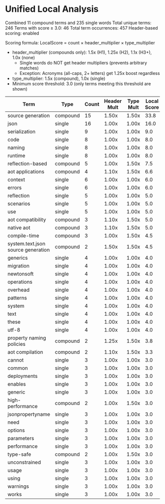 # Unified Local Analysis

Combined 11 compound terms and 235 single words
Total unique terms: 246
Terms with score ≥ 3.0: 46
Total term occurrences: 457
Header-based scoring: enabled

Scoring formula: LocalScore = count × header_multiplier × type_multiplier
- header_multiplier (compounds only): 1.5x (H1), 1.25x (H2), 1.1x (H3+), 1.0x (none)
  - Single words do NOT get header multipliers (prevents arbitrary matches)
  - Exception: Acronyms (all-caps, 2+ letters) get 1.25x boost regardless
- type_multiplier: 1.5x (compound), 1.0x (single)
- Minimum score threshold: 3.0 (only terms meeting this threshold are shown)

| Term | Type | Count | Header Mult | Type Mult | Local Score |
|------|------|-------|-------------|-----------|-------------|
| source generation | compound | 15 | 1.50x | 1.50x | 33.8 |
| json | single | 16 | 1.00x | 1.00x | 16.0 |
| serialization | single | 9 | 1.00x | 1.00x | 9.0 |
| code | single | 8 | 1.00x | 1.00x | 8.0 |
| naming | single | 8 | 1.00x | 1.00x | 8.0 |
| runtime | single | 8 | 1.00x | 1.00x | 8.0 |
| reflection-based | compound | 5 | 1.00x | 1.50x | 7.5 |
| aot applications | compound | 4 | 1.10x | 1.50x | 6.6 |
| context | single | 6 | 1.00x | 1.00x | 6.0 |
| errors | single | 6 | 1.00x | 1.00x | 6.0 |
| reflection | single | 5 | 1.00x | 1.00x | 5.0 |
| scenarios | single | 5 | 1.00x | 1.00x | 5.0 |
| use | single | 5 | 1.00x | 1.00x | 5.0 |
| aot compatibility | compound | 3 | 1.10x | 1.50x | 5.0 |
| native aot | compound | 3 | 1.10x | 1.50x | 5.0 |
| compile-time | compound | 3 | 1.00x | 1.50x | 4.5 |
| system.text.json source generation | compound | 2 | 1.50x | 1.50x | 4.5 |
| generics | single | 4 | 1.00x | 1.00x | 4.0 |
| migration | single | 4 | 1.00x | 1.00x | 4.0 |
| newtonsoft | single | 4 | 1.00x | 1.00x | 4.0 |
| operations | single | 4 | 1.00x | 1.00x | 4.0 |
| overhead | single | 4 | 1.00x | 1.00x | 4.0 |
| patterns | single | 4 | 1.00x | 1.00x | 4.0 |
| system | single | 4 | 1.00x | 1.00x | 4.0 |
| text | single | 4 | 1.00x | 1.00x | 4.0 |
| these | single | 4 | 1.00x | 1.00x | 4.0 |
| utf-8 | single | 4 | 1.00x | 1.00x | 4.0 |
| property naming policies | compound | 2 | 1.25x | 1.50x | 3.8 |
| aot compilation | compound | 2 | 1.10x | 1.50x | 3.3 |
| cannot | single | 3 | 1.00x | 1.00x | 3.0 |
| common | single | 3 | 1.00x | 1.00x | 3.0 |
| deployments | single | 3 | 1.00x | 1.00x | 3.0 |
| enables | single | 3 | 1.00x | 1.00x | 3.0 |
| generic | single | 3 | 1.00x | 1.00x | 3.0 |
| high-performance | compound | 2 | 1.00x | 1.50x | 3.0 |
| jsonpropertyname | single | 3 | 1.00x | 1.00x | 3.0 |
| need | single | 3 | 1.00x | 1.00x | 3.0 |
| options | single | 3 | 1.00x | 1.00x | 3.0 |
| parameters | single | 3 | 1.00x | 1.00x | 3.0 |
| performance | single | 3 | 1.00x | 1.00x | 3.0 |
| type-safe | compound | 2 | 1.00x | 1.50x | 3.0 |
| unconstrained | single | 3 | 1.00x | 1.00x | 3.0 |
| usage | single | 3 | 1.00x | 1.00x | 3.0 |
| using | single | 3 | 1.00x | 1.00x | 3.0 |
| warnings | single | 3 | 1.00x | 1.00x | 3.0 |
| works | single | 3 | 1.00x | 1.00x | 3.0 |

